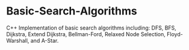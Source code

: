 # Basic-Search-Algorithms
C++ Implementation of basic search algorithms including: DFS, BFS, Dijkstra, Extend Dijkstra, Bellman-Ford, Relaxed Node Selection, Floyd-Warshall, and A-Star.
